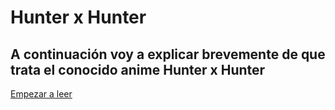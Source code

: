 # Hunter x Hunter #
## A continuación voy a explicar brevemente de que trata el conocido anime Hunter x Hunter ##

[Empezar a leer](introducción.md)
